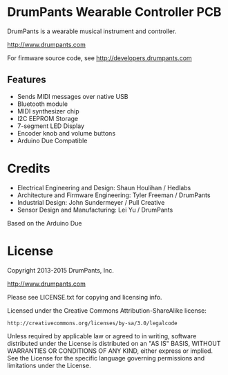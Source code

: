 DrumPants Wearable Controller PCB
================================================

DrumPants is a wearable musical instrument and controller. 

http://www.drumpants.com

For firmware source code, see http://developers.drumpants.com

Features
--------------------------

* Sends MIDI messages over native USB 
* Bluetooth module
* MIDI synthesizer chip
* I2C EEPROM Storage
* 7-segment LED Display 
* Encoder knob and volume buttons
* Arduino Due Compatible


Credits
==========================

* Electrical Engineering and Design: Shaun Houlihan / Hedlabs
* Architecture and Firmware Engineering: Tyler Freeman / DrumPants
* Industrial Design: John Sundermeyer / Pull Creative
* Sensor Design and Manufacturing: Lei Yu / DrumPants

Based on the Arduino Due


License
==========================

Copyright 2013-2015 DrumPants, Inc.
  
http://www.drumpants.com

Please see LICENSE.txt for copying and licensing info.

Licensed under the Creative Commons Attribution-ShareAlike license:

    http://creativecommons.org/licenses/by-sa/3.0/legalcode

Unless required by applicable law or agreed to in writing, software
distributed under the License is distributed on an "AS IS" BASIS,
WITHOUT WARRANTIES OR CONDITIONS OF ANY KIND, either express or implied.
See the License for the specific language governing permissions and
limitations under the License.
